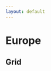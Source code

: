 ```yaml
---
layout: default
---
```


# Europe

## Grid

<script src="https://embed.github.com/view/geojson/measures-glance/glance-grids/v01/data/spatial/EU/GEOG/GLANCE_V01_EU_GEOG_TILE.geojson">
